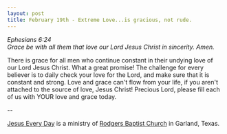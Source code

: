 ```yaml
---
layout: post
title: February 19th - Extreme Love...is gracious, not rude.
---
```


_Ephesians 6:24  
Grace be with all them that love our Lord Jesus Christ in sincerity.
Amen._

There is grace for all men who continue constant in their undying
love of our Lord Jesus Christ. What a great promise! The challenge
for every believer is to daily check your love for the Lord, and make
sure that it is constant and strong. Love and grace can't flow from
your life, if you aren't attached to the source of love, Jesus
Christ! Precious Lord, please fill each of us with YOUR love and
grace today.

 --

<a href=http://jesuseveryday.net>Jesus Every Day</a> is a ministry of <a href=http://rodgersbaptist.net>Rodgers Baptist Church</a> in Garland, Texas.
